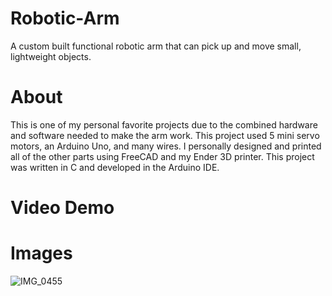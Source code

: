 # Robotic-Arm
A custom built functional robotic arm that can pick up and move small, lightweight objects.

# About
This is one of my personal favorite projects due to the combined hardware and software needed to make the arm work. This project used 5 mini servo
motors, an Arduino Uno, and many wires. I personally designed and printed all of the other parts using FreeCAD and my Ender 3D printer.  This project was written
in C and developed in the Arduino IDE.

# Video Demo

# Images
![IMG_0455](https://github.com/Nmast78/Robotic-Arm/assets/86863161/7b00cb83-e470-47fa-a252-c7b7902fd1ee)
